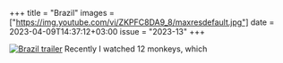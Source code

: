 +++
title       = "Brazil"
images      = ["https://img.youtube.com/vi/ZKPFC8DA9_8/maxresdefault.jpg"]
date        = 2023-04-09T14:37:12+03:00
issue       = "2023-13"
+++

[![Brazil trailer](https://img.youtube.com/vi/ZKPFC8DA9_8/maxresdefault.jpg)](https://youtu.be/ZKPFC8DA9_8)
Recently I watched 12 monkeys, which 
